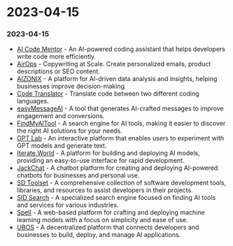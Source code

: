 # 2023-04-15

### 2023-04-15

* [AI Code Mentor](https://code-mentor.ai/) - An AI-powered coding assistant that helps developers write code more efficiently.
* [AirOps](https://www.airops.com/) - Copywriting at Scale. Create personalized emails, product descriptions or SEO content.
* [AIZONIX](https://aizonix.com/) - A platform for AI-driven data analysis and insights, helping businesses improve decision-making.
* [Code Translator](https://ai-code-translator.vercel.app/) - Translate code between two different coding languages.
* [easyMessageAI](https://easymessage.ai/ai-generated-messages) - A tool that generates AI-crafted messages to improve engagement and conversions.
* [FindMyAITool](https://findmyaitool.com/) - A search engine for AI tools, making it easier to discover the right AI solutions for your needs.
* [GPT Lab](https://gptlab.streamlit.app/) - An interactive platform that enables users to experiment with GPT models and generate text.
* [Iterate.World](https://iterate.world/) - A platform for building and deploying AI models, providing an easy-to-use interface for rapid development.
* [JackChat](https://app.jackchat.ai/) - A chatbot platform for creating and deploying AI-powered chatbots for businesses and personal use.
* [SD Toolset](https://sdtools.org/) - A comprehensive collection of software development tools, libraries, and resources to assist developers in their projects.
* [SID Search](https://www.sidsearch.com/?via=aitoolhunt) - A specialized search engine focused on finding AI tools and services for various industries.
* [Spell](https://spell.so/) - A web-based platform for crafting and deploying machine learning models with a focus on simplicity and ease of use.
* [UBOS](https://ubos.tech/) - A decentralized platform that connects developers and businesses to build, deploy, and manage AI applications.
